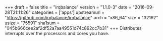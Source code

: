 +++
draft = false
title = "irqbalance"
version = "1.1.0-3"
date = "2016-09-28T21:11:26"
categories = ['apps']
upstreamurl = "https://github.com/irqbalance/irqbalance"
arch = "x86_64"
size = "32192"
usize = "75591"
sha1sum = "045b666cee2af2df52a7aa49551d74c892cc7b31"
+++
Distributes interrupts over the processors and cores you have.